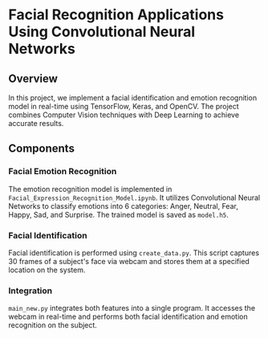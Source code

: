 # Facial Recognition Applications Using Convolutional Neural Networks

## Overview

In this project, we implement a facial identification and emotion recognition model in real-time using TensorFlow, Keras, and OpenCV. The project combines Computer Vision techniques with Deep Learning to achieve accurate results.

## Components

### Facial Emotion Recognition

The emotion recognition model is implemented in `Facial_Expression_Recognition_Model.ipynb`. It utilizes Convolutional Neural Networks to classify emotions into 6 categories: Anger, Neutral, Fear, Happy, Sad, and Surprise. The trained model is saved as `model.h5`.

### Facial Identification

Facial identification is performed using `create_data.py`. This script captures 30 frames of a subject's face via webcam and stores them at a specified location on the system.

### Integration

`main_new.py` integrates both features into a single program. It accesses the webcam in real-time and performs both facial identification and emotion recognition on the subject.


